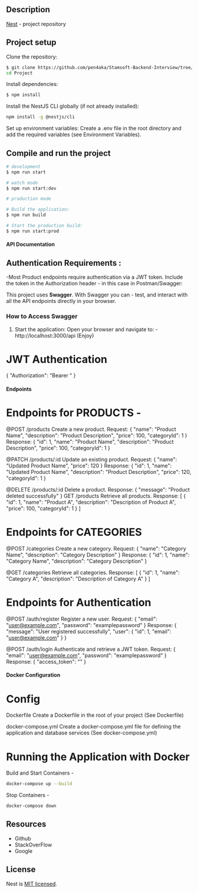 ## Description

[Nest](https://github.com/pen4aka/Stamsoft-Backend-Interview/tree/Project) - project repository

## Project setup

Clone the repository:
```bash
$ git clone https://github.com/pen4aka/Stamsoft-Backend-Interview/tree/Project.git
cd Project
```
Install dependencies:

```bash
$ npm install
```
Install the NestJS CLI globally (if not already installed):

```bash
npm install -g @nestjs/cli
```

Set up environment variables:
Create a .env file in the root directory and add the required variables (see Environment Variables).

## Compile and run the project

```bash
# development
$ npm run start
```

```bash
# watch mode
$ npm run start:dev
```

```bash
# production mode

# Build the application:
$ npm run build

# Start the production build:
$ npm run start:prod
```
#### API Documentation



## Authentication Requirements : 
-Most Product endpoints require authentication via a JWT token. Include the token in the Authorization header - in this case in Postman/Swagger:

This project uses **Swagger**. With Swagger you can - test, and interact with all the API endpoints directly in your browser.

### **How to Access Swagger**

1. Start the application:
Open your browser and navigate to: - http://localhost:3000/api (Enjoy)

# JWT Authentication

{
  "Authorization": "Bearer <jwt-token>"
}

#### Endpoints

# Endpoints for PRODUCTS -

@POST /products
Create a new product.
Request:
{
  "name": "Product Name",
  "description": "Product Description",
  "price": 100,
  "categoryId": 1
}
Response:
{
  "id": 1,
  "name": "Product Name",
  "description": "Product Description",
  "price": 100,
  "categoryId": 1
}

@PATCH /products/:id
Update an existing product.
Request:
{
  "name": "Updated Product Name",
  "price": 120
}
Response:
{
  "id": 1,
  "name": "Updated Product Name",
  "description": "Product Description",
  "price": 120,
  "categoryId": 1
}

@DELETE /products/:id
Delete a product.
Response:
{
  "message": "Product deleted successfully"
}
GET /products
Retrieve all products.
Response:
[
  {
    "id": 1,
    "name": "Product A",
    "description": "Description of Product A",
    "price": 100,
    "categoryId": 1
  }
]
# Endpoints for CATEGORIES

@POST /categories
Create a new category.
Request:
{
  "name": "Category Name",
  "description": "Category Description"
}
Response:
{
  "id": 1,
  "name": "Category Name",
  "description": "Category Description"
}

@GET /categories
Retrieve all categories.
Response:
[
  {
    "id": 1,
    "name": "Category A",
    "description": "Description of Category A"
  }
]

# Endpoints for Authentication

@POST /auth/register
Register a new user.
Request:
{
  "email": "user@example.com",
  "password": "examplepassword"
}
Response:
{
  "message": "User registered successfully",
  "user": {
    "id": 1,
    "email": "user@example.com"
  }
}

@POST /auth/login
Authenticate and retrieve a JWT token.
Request:
{
  "email": "user@example.com",
  "password": "examplepassword"
}
Response:
{
  "access_token": "<jwt-token>"
}

#### Docker Configuration

# Config
Dockerfile
Create a Dockerfile in the root of your project (See Dockerfile)

docker-compose.yml
Create a docker-compose.yml file for defining the application and database services (See docker-compose.yml)

# Running the Application with Docker
Build and Start Containers - 
```bash
docker-compose up --build
```

Stop Containers -
```bash
docker-compose down
```

## Resources

- Github
- StackOverFlow
- Google

## License

Nest is [MIT licensed](https://github.com/nestjs/nest/blob/master/LICENSE).
